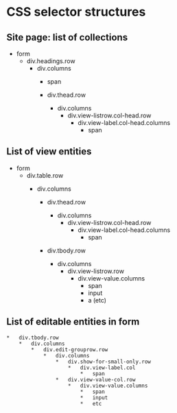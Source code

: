 # CSS selector structures

## Site page: list of collections

*   form
    *   div.headings.row
        *   div.columns
            * span

            *   div.thead.row
                *   div.columns
                    *   div.view-listrow.col-head.row
                        *   div.view-label.col-head.columns
                            *   span



## List of view entities

*   form
    *   div.table.row
        *   div.columns

            *   div.thead.row
                *   div.columns
                    *   div.view-listrow.col-head.row
                        *   div.view-label.col-head.columns
                            *   span

            *   div.tbody.row
                *   div.columns
                    *   div.view-listrow.row
                        *   div.view-value.columns
                            *   span
                            *   input
                            *   a
                                (etc)


## List of editable entities in form

    *   div.tbody.row
        *   div.columns
            *   div.edit-grouprow.row
                *   div.columns
                    *   div.show-for-small-only.row
                        *   div.view-label.col
                            *   span
                    *   div.view-value-col.row 
                        *   div.view-value.columns
                            *   span
                            *   input
                            *   etc
